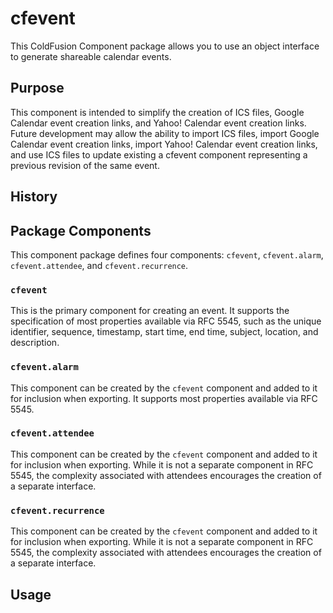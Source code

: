 # cfevent
This ColdFusion Component package allows you to use an object interface to generate shareable calendar events.
## Purpose
This component is intended to simplify the creation of ICS files, Google Calendar event creation links, and Yahoo! Calendar event creation links. Future development may allow  the ability to import ICS files, import Google Calendar event creation links, import Yahoo! Calendar event creation links, and use ICS files to update existing a cfevent component representing a previous revision of the same event.
## History

## Package Components
This component package defines four components: `cfevent`, `cfevent.alarm`, `cfevent.attendee`, and `cfevent.recurrence`.
### `cfevent`
This is the primary component for creating an event. It supports the specification of most properties available via RFC 5545, such as the unique identifier, sequence, timestamp, start time, end time, subject, location, and description.
### `cfevent.alarm`
This component can be created by the `cfevent` component and added to it for inclusion when exporting. It supports most properties available via RFC 5545.
### `cfevent.attendee`
This component can be created by the `cfevent` component and added to it for inclusion when exporting. While it is not a separate component in RFC 5545, the complexity associated with attendees encourages the creation of a separate interface.
### `cfevent.recurrence`
This component can be created by the `cfevent` component and added to it for inclusion when exporting. While it is not a separate component in RFC 5545, the complexity associated with attendees encourages the creation of a separate interface.
## Usage
